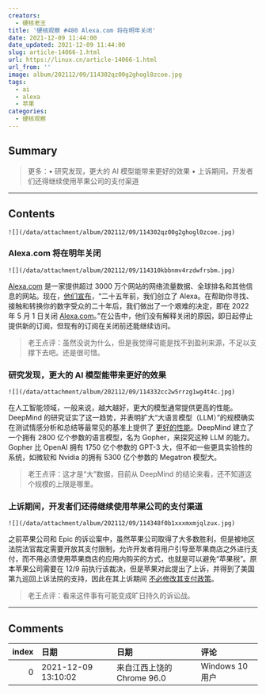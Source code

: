 ```yaml
---
creators:
  - 硬核老王
title: '硬核观察 #480 Alexa.com 将在明年关闭'
date: 2021-12-09 11:44:00
date_updated: 2021-12-09 11:44:00
slug: article-14066-1.html
url: https://linux.cn/article-14066-1.html
url_from: ''
image: album/202112/09/114302qz00g2ghogl0zcoe.jpg
tags:
  - ai
  - alexa
  - 苹果
categories:
  - 硬核观察
---
```


## Summary

> 更多：• 研究发现，更大的 AI 模型能带来更好的效果 • 上诉期间，开发者们还得继续使用苹果公司的支付渠道

***

<!-- more -->

## Contents

`![](/data/attachment/album/202112/09/114302qz00g2ghogl0zcoe.jpg)`

### Alexa.com 将在明年关闭

`![](/data/attachment/album/202112/09/114310kbbnmv4rzdwfrsbm.jpg)`

[Alexa.com](http://alexa.com/) 是一家提供超过 3000 万个网站的网络流量数据、全球排名和其他信息的网站。现在，[他们宣布](https://support.alexa.com/hc/en-us/articles/4410503838999)，“二十五年前，我们创立了 Alexa。在帮助你寻找、接触和转换你的数字受众的二十年后，我们做出了一个艰难的决定，即在 2022 年 5 月 1 日关闭 [Alexa.com](http://alexa.com/)。”在公告中，他们没有解释关闭的原因，即日起停止提供新的订阅，但现有的订阅在关闭前还能继续访问。

> 
> 老王点评：虽然没说为什么，但是我觉得可能是找不到盈利来源，不足以支撑下去吧。还是很可惜。
> 
> 
> 

### 研究发现，更大的 AI 模型能带来更好的效果

`![](/data/attachment/album/202112/09/114332cc2w5rrzg1wg4t4c.jpg)`

在人工智能领域，一般来说，越大越好，更大的模型通常提供更高的性能。DeepMind 的研究证实了这一趋势，并表明扩大“大语言模型（LLM）”的规模确实在测试情感分析和总结等最常见的基准上提供了 [更好的性能](https://www.theverge.com/2021/12/8/22822199/large-language-models-ai-deepmind-scaling-gopher)。DeepMind 建立了一个拥有 2800 亿个参数的语言模型，名为 Gopher，来探究这种 LLM 的能力。Gopher 比 OpenAI 拥有 1750 亿个参数的 GPT-3 大，但不如一些更具实验性的系统，如微软和 Nvidia 的拥有 5300 亿个参数的 Megatron 模型大。

> 
> 老王点评：这才是“大”数据，目前从 DeepMind 的结论来看，还不知道这个规模的上限是哪里。
> 
> 
> 

### 上诉期间，开发者们还得继续使用苹果公司的支付渠道

`![](/data/attachment/album/202112/09/114348f0b1xxxmxmjqlzux.jpg)`

之前苹果公司和 Epic 的诉讼案中，虽然苹果公司取得了大多数胜利，但是被地区法院法官裁定需要开放其支付限制，允许开发者将用户引导至苹果商店之外进行支付，而不用必须使用苹果商店的应用内购买的方式，也就是可以避免“苹果税”。原本苹果公司需要在 12/9 前执行该裁决，但是苹果对此提出了上诉，并得到了美国第九巡回上诉法院的支持，因此在其上诉期间 [不必修改其支付政策](https://techcrunch.com/2021/12/08/apple-wont-have-to-make-the-app-store-changes-ordered-in-epic-ruling-while-case-is-appealed/)。

> 
> 老王点评：看来这件事有可能变成旷日持久的诉讼战。
> 
> 
>

***

## Comments

|   index | 日期                | 日期                                       | 评论                                     |
|--------:|:--------------------|:-------------------------------------------|:-----------------------------------------|
|       0 | 2021-12-09 13:10:02 | 来自江西上饶的 Chrome 96.0|Windows 10 用户 | 只要不停的上诉，就不用修改其支付政策了。 |
